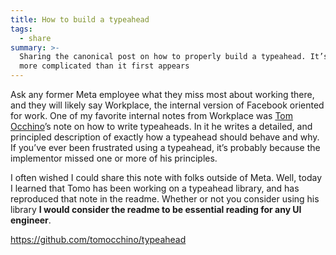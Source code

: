 ```yaml
---
title: How to build a typeahead
tags:
  - share
summary: >-
  Sharing the canonical post on how to properly build a typeahead. It’s much
  more complicated than it first appears
---
```

Ask any former Meta employee what they miss most about working there, and they will likely say Workplace, the internal version of Facebook oriented for work. One of my favorite internal notes from Workplace was [Tom Occhino](https://tomocchino.com/)’s note on how to write typeaheads. In it he writes a detailed, and principled description of exactly how a typeahead should behave and why. If you’ve ever been frustrated using a typeahead, it’s probably because the implementor missed one or more of his principles.

I often wished I could share this note with folks outside of Meta. Well, today I learned that Tomo has been working on a typeahead library, and has reproduced that note in the readme. Whether or not you consider using his library **I would consider the readme to be essential reading for any UI engineer**.

<https://github.com/tomocchino/typeahead>
